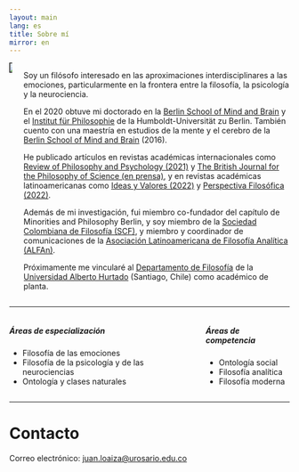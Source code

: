 ```yaml
---
layout: main
lang: es
title: Sobre mí
mirror: en
---
```


<div class="columns">

  <div class="column is-one-fifth">
  <img style="border: 1px solid black" src="{{ site.baseurl }}/img/academic_loaiza.png" />
  </div>


  <div class="column" markdown="1">
    
Soy un filósofo interesado en las aproximaciones interdisciplinares a las emociones, particularmente en la       frontera entre la filosofía, la psicología y la neurociencia.

En el 2020 obtuve mi doctorado en la [Berlin School of Mind and Brain](http://www.mind-and-brain.de/home/) y el [Institut für Philosophie](https://www.philosophie.hu-berlin.de/) de la Humboldt-Universität zu Berlin. También cuento con una maestría en estudios de la mente y el cerebro de la [Berlin School of Mind and Brain](http://www.mind-and-brain.de/home/) (2016).

He publicado artículos en revistas académicas internacionales como [Review of Philosophy and Psychology (2021)](https://link.springer.com/article/10.1007%2Fs13164-020-00492-8) y [The British Journal for the Philosophy of Science (en prensa)](https://www.journals.uchicago.edu/doi/abs/10.1086/715207), y en revistas académicas latinoamericanas como [Ideas y Valores (2022)](https://revistas.unal.edu.co/index.php/idval/article/view/103859) y [Perspectiva Filosófica (2022)](https://periodicos.ufpe.br/revistas/perspectivafilosofica/article/view/256754/42986).

Además de mi investigación, fui miembro co-fundador del capítulo de Minorities and Philosophy Berlin, y soy miembro de la [Sociedad Colombiana de Filosofía (SCF)](https://www.socolfil.org/), y miembro y coordinador de comunicaciones de la [Asociación Latinoamericana de Filosofía Analítica (ALFAn)](http://alfa-n.org/es/).

Próximamente me vincularé al [Departamento de Filosofía](https://filosofiahumanidades.uahurtado.cl/departamentos/filosofia/) de la [Universidad Alberto Hurtado](https://www.uahurtado.cl/) (Santiago, Chile) como académico de planta.

  </div>
  
</div>

<hr>

<div class="columns">
  <div class="column">
    <h5>Áreas de especialización</h5>
    <ul>
      <li>Filosofía de las emociones</li>
      <li>Filosofía de la psicología y de las neurociencias</li>
      <li>Ontología y clases naturales</li>
    </ul>
  </div>
  <div class="column">
    <h5>Áreas de competencia</h5>
    <ul>
      <li>Ontología social</li>
      <li>Filosofía analítica</li>
      <li>Filosofía moderna</li>
    </ul>
  </div>
</div>

<hr>

# Contacto

Correo electrónico: [juan.loaiza@urosario.edu.co](mailto:juan.loaiza@urosario.edu.co)
